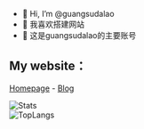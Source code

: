 - 👋 Hi, I’m @guangsudalao
- 👋 我喜欢搭建网站
- 👀 这是guangsudalao的主要账号

## My website：

[Homepage](https://www.dlya.top) - [Blog](https://blog.dlya.top)


![Stats](https://github-readme-stats.vercel.app/api?username=guangsudalao&show_icons=true&theme=ocean_dark)  
![TopLangs](https://github-readme-stats.vercel.app/api/top-langs?username=guangsudalao&layout=compact&show_icons=true&theme=ocean_dark)
